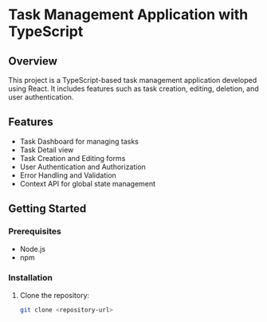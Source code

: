 # Task Management Application with TypeScript

## Overview

This project is a TypeScript-based task management application developed using React. It includes features such as task creation, editing, deletion, and user authentication.

## Features

- Task Dashboard for managing tasks
- Task Detail view
- Task Creation and Editing forms
- User Authentication and Authorization
- Error Handling and Validation
- Context API for global state management

## Getting Started

### Prerequisites

- Node.js
- npm

### Installation

1. Clone the repository:
   ```bash
   git clone <repository-url>